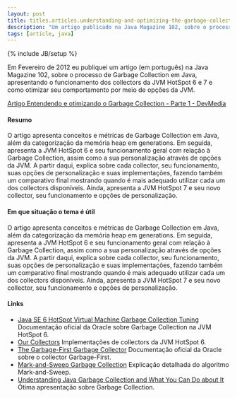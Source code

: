 ```yaml
---
layout: post
title: titles.articles.understanding-and-optimizing-the-garbage-collection-part-1
description: "Um artigo publicado na Java Magazine 102, sobre o processo de Garbage Collection em Java, apresentando o funcionamento dos collectors da JVM HotSpot 6 e 7 e como otimizar seu comportamento por meio de opções da JVM."
tags: [article, java]
---
```

{% include JB/setup %}

Em Fevereiro de 2012 eu publiquei um artigo (em português) na Java Magazine 102, sobre o processo de Garbage Collection em Java, apresentando o funcionamento dos collectors da JVM HotSpot 6 e 7 e como otimizar seu comportamento por meio de opções da JVM.

[Artigo Entendendo e otimizando o Garbage Collection - Parte 1 - DevMedia](http://www.devmedia.com.br/garbage-collection-entendendo-e-otimizando-revista-java-magazine-102-parte-1/24082)

#### Resumo
O artigo apresenta conceitos e métricas de Garbage Collection em Java, além da categorização da memória heap em generations. Em seguida, apresenta a JVM HotSpot 6 e seu funcionamento geral com relação à Garbage Collection, assim como a sua personalização através de opções da JVM. A partir daqui, explica sobre cada collector, seu funcionamento, suas opções de personalização e suas implementações, fazendo também um comparativo final mostrando quando é mais adequado utilizar cada um dos collectors disponíveis. Ainda, apresenta a JVM HotSpot 7 e seu novo collector, seu funcionamento e opções de personalização.

#### Em que situação o tema é útil
O artigo apresenta conceitos e métricas de Garbage Collection em Java, além da categorização da memória heap em generations. Em seguida, apresenta a JVM HotSpot 6 e seu funcionamento geral com relação à Garbage Collection, assim como a sua personalização através de opções da JVM. A partir daqui, explica sobre cada collector, seu funcionamento, suas opções de personalização e suas implementações, fazendo também um comparativo final mostrando quando é mais adequado utilizar cada um dos collectors disponíveis. Ainda, apresenta a JVM HotSpot 7 e seu novo collector, seu funcionamento e opções de personalização.

#### Links
 * [Java SE 6 HotSpot Virtual Machine Garbage Collection Tuning](http://www.oracle.com/technetwork/java/javase/gc-tuning-6-140523.html) Documentação oficial da Oracle sobre Garbage Collection na JVM HotSpot 6.
 * [Our Collectors](http://blogs.oracle.com/jonthecollector/entry/our_collectors) Implementações de collectors da JVM HotSpot 6.
 * [The Garbage-First Garbage Collector](http://www.oracle.com/technetwork/java/javase/tech/g1-intro-jsp-135488.html) Documentação oficial da Oracle sobre o collector Garbage-First.
 * [Mark-and-Sweep Garbage Collection](http://www.brpreiss.com/books/opus5/html/page424.html) Explicação detalhada do algoritmo Mark-and-Sweep.
 * [Understanding Java Garbage Collection and What You Can Do about It](http://www.infoq.com/presentations/Understanding-Java-Garbage-Collection) Ótima apresentação sobre Garbage Collection.
